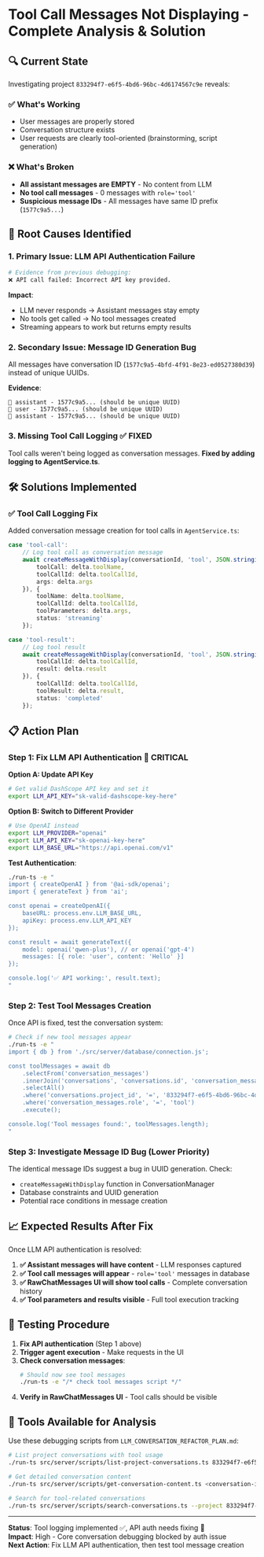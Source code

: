 # Tool Call Messages Not Displaying - Complete Analysis & Solution

## 🔍 **Current State**

Investigating project `833294f7-e6f5-4bd6-96bc-4d6174567c9e` reveals:

### ✅ **What's Working**
- User messages are properly stored
- Conversation structure exists
- User requests are clearly tool-oriented (brainstorming, script generation)

### ❌ **What's Broken**  
- **All assistant messages are EMPTY** - No content from LLM
- **No tool call messages** - 0 messages with `role='tool'`
- **Suspicious message IDs** - All messages have same ID prefix (`1577c9a5...`)

## 🎯 **Root Causes Identified**

### 1. **Primary Issue: LLM API Authentication Failure**
```bash
# Evidence from previous debugging:
❌ API call failed: Incorrect API key provided.
```

**Impact**: 
- LLM never responds → Assistant messages stay empty
- No tools get called → No tool messages created
- Streaming appears to work but returns empty results

### 2. **Secondary Issue: Message ID Generation Bug**
All messages have conversation ID (`1577c9a5-4bfd-4f91-8e23-ed0527380d39`) instead of unique UUIDs.

**Evidence**:
```
📝 assistant - 1577c9a5... (should be unique UUID)
📝 user - 1577c9a5... (should be unique UUID)  
📝 assistant - 1577c9a5... (should be unique UUID)
```

### 3. **Missing Tool Call Logging** ✅ **FIXED**
Tool calls weren't being logged as conversation messages. **Fixed by adding logging to AgentService.ts**.

## 🛠️ **Solutions Implemented**

### ✅ **Tool Call Logging Fix**
Added conversation message creation for tool calls in `AgentService.ts`:

```typescript
case 'tool-call':
    // Log tool call as conversation message
    await createMessageWithDisplay(conversationId, 'tool', JSON.stringify({
        toolCall: delta.toolName,
        toolCallId: delta.toolCallId,
        args: delta.args
    }), {
        toolName: delta.toolName,
        toolCallId: delta.toolCallId,
        toolParameters: delta.args,
        status: 'streaming'
    });

case 'tool-result':
    // Log tool result
    await createMessageWithDisplay(conversationId, 'tool', JSON.stringify({
        toolCallId: delta.toolCallId,
        result: delta.result
    }), {
        toolCallId: delta.toolCallId,
        toolResult: delta.result,
        status: 'completed'
    });
```

## 📋 **Action Plan**

### **Step 1: Fix LLM API Authentication** 🚨 **CRITICAL**

**Option A: Update API Key**
```bash
# Get valid DashScope API key and set it
export LLM_API_KEY="sk-valid-dashscope-key-here"
```

**Option B: Switch to Different Provider**
```bash
# Use OpenAI instead
export LLM_PROVIDER="openai"  
export LLM_API_KEY="sk-openai-key-here"
export LLM_BASE_URL="https://api.openai.com/v1"
```

**Test Authentication**:
```bash
./run-ts -e "
import { createOpenAI } from '@ai-sdk/openai';
import { generateText } from 'ai';

const openai = createOpenAI({
    baseURL: process.env.LLM_BASE_URL,
    apiKey: process.env.LLM_API_KEY
});

const result = await generateText({
    model: openai('qwen-plus'), // or openai('gpt-4') 
    messages: [{ role: 'user', content: 'Hello' }]
});

console.log('✅ API working:', result.text);
"
```

### **Step 2: Test Tool Messages Creation**

Once API is fixed, test the conversation system:

```bash
# Check if new tool messages appear
./run-ts -e "
import { db } from './src/server/database/connection.js';

const toolMessages = await db
    .selectFrom('conversation_messages')
    .innerJoin('conversations', 'conversations.id', 'conversation_messages.conversation_id')
    .selectAll()
    .where('conversations.project_id', '=', '833294f7-e6f5-4bd6-96bc-4d6174567c9e')
    .where('conversation_messages.role', '=', 'tool')
    .execute();

console.log('Tool messages found:', toolMessages.length);
"
```

### **Step 3: Investigate Message ID Bug** (Lower Priority)

The identical message IDs suggest a bug in UUID generation. Check:
- `createMessageWithDisplay` function in ConversationManager
- Database constraints and UUID generation
- Potential race conditions in message creation

## 📈 **Expected Results After Fix**

Once LLM API authentication is resolved:

1. **✅ Assistant messages will have content** - LLM responses captured
2. **✅ Tool call messages will appear** - `role='tool'` messages in database
3. **✅ RawChatMessages UI will show tool calls** - Complete conversation history
4. **✅ Tool parameters and results visible** - Full tool execution tracking

## 🧪 **Testing Procedure**

1. **Fix API authentication** (Step 1 above)
2. **Trigger agent execution** - Make requests in the UI  
3. **Check conversation messages**:
   ```bash
   # Should now see tool messages
   ./run-ts -e "/* check tool messages script */"
   ```
4. **Verify in RawChatMessages UI** - Tool calls should be visible

## 🔧 **Tools Available for Analysis**

Use these debugging scripts from `LLM_CONVERSATION_REFACTOR_PLAN.md`:

```bash
# List project conversations with tool usage
./run-ts src/server/scripts/list-project-conversations.ts 833294f7-e6f5-4bd6-96bc-4d6174567c9e

# Get detailed conversation content  
./run-ts src/server/scripts/get-conversation-content.ts <conversation-id> --verbose

# Search for tool-related conversations
./run-ts src/server/scripts/search-conversations.ts --project 833294f7-e6f5-4bd6-96bc-4d6174567c9e --tool brainstorm_generation
```

---

**Status**: Tool logging implemented ✅, API auth needs fixing 🚨  
**Impact**: High - Core conversation debugging blocked by auth issue  
**Next Action**: Fix LLM API authentication, then test tool message creation 